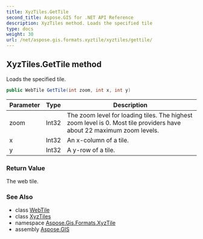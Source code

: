 ```yaml
---
title: XyzTiles.GetTile
second_title: Aspose.GIS for .NET API Reference
description: XyzTiles method. Loads the specified tile
type: docs
weight: 30
url: /net/aspose.gis.formats.xyztile/xyztiles/gettile/
---
```

## XyzTiles.GetTile method

Loads the specified tile.

```csharp
public WebTile GetTile(int zoom, int x, int y)
```

| Parameter | Type | Description |
| --- | --- | --- |
| zoom | Int32 | The zoom level for loading tiles. The highest zoom level is 0. Most tile providers have about 22 maximum zoom levels. |
| x | Int32 | An x-column of a tile. |
| y | Int32 | A y-row of a tile. |

### Return Value

The web tile.

### See Also

* class [WebTile](../../../aspose.gis.raster.web/webtile/)
* class [XyzTiles](../)
* namespace [Aspose.Gis.Formats.XyzTile](../../xyztiles/)
* assembly [Aspose.GIS](../../../)


